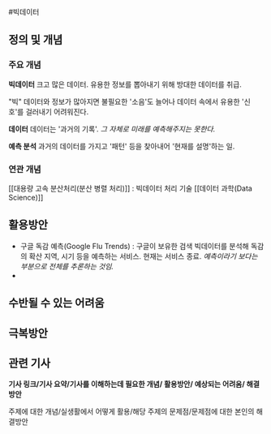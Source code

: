 #빅데이터 

## 정의 및 개념

### 주요 개념
**빅데이터**
크고 많은 데이터.
유용한 정보를 뽑아내기 위해 방대한 데이터를 취급.

"빅"
데이터와 정보가 많아지면 불필요한 '소음'도 늘어나 데이터 속에서 유용한 '신호'를 걸러내기 어려워진다.

**데이터**
데이터는 '과거의 기록'. *그 자체로 미래를 예측해주지는 못한다.*

**예측 분석**
과거의 데이터를 가지고 '패턴' 등을 찾아내어 '현재를 설명'하는 일.

### 연관 개념
[[대용량 고속 분산처리(분산 병렬 처리)]] : 빅데이터 처리 기술
[[데이터 과학(Data Science)]]

## 활용방안
- 구글 독감 예측(Google Flu Trends) : 구글이 보유한 검색 빅데이터를 분석해 독감의 확산 지역, 시기 등을 예측하는 서비스. 현재는 서비스 종료. *예측이라기 보다는 부분으로 전체를 추론하는 것임.*
- 

## 수반될 수 있는 어려움

## 극복방안

## 관련 기사

**기사 링크/기사 요약/기사를 이해하는데 필요한 개념/ 활용방안/ 예상되는 어려움/ 해결 방안**


주제에 대한 개념/실생활에서 어떻게 활용/해당 주제의 문제점/문제점에 대한 본인의 해결방안